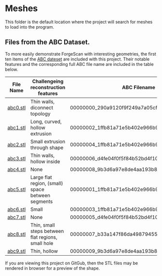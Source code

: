# Meshes

This folder is the default location where the project will search for meshes to load into the program. 

## Files from the ABC Dataset.

To more easily demonstrate ForgeScan with interesting geometries, the first ten items of the [ABC dateset](https://deep-geometry.github.io/abc-dataset/)
are included with this project. Their notable features and the corresponding full ABC file name are included
in the table below.

| File Name               | Challengeing reconstruction features               | ABC Filename                                      |
| ---                     | ---                                                | ---                                               |
| [abc0.stl](./abc0.stl)  | Thin walls, diconnect topology                     | 00000000_290a9120f9f249a7a05cfe9c_trimesh_000.stl |
| [abc1.stl](./abc1.stl)  | Long, curved, hollow extrusion                     | 00000002_1ffb81a71e5b402e966b9341_trimesh_001.stl |
| [abc2.stl](./abc2.stl)  | Small extrusion through shape                      | 00000004_1ffb81a71e5b402e966b9341_trimesh_003.stl |
| [abc3.stl](./abc3.stl)  | Thin walls, hollow inside                          | 00000006_d4fe04f0f5f84b52bd4f10e4_trimesh_001.stl |
| [abc4.stl](./abc4.stl)  | None                                               | 00000008_9b3d6a97e8de4aa193b81000_trimesh_000.stl |
| [abc5.stl](./abc5.stl)  | Large flat region, (small) space between segments  | 00000001_1ffb81a71e5b402e966b9341_trimesh_000.stl |
| [abc6.stl](./abc6.stl)  | Small                                              | 00000003_1ffb81a71e5b402e966b9341_trimesh_002.stl |
| [abc7.stl](./abc7.stl)  | None                                               | 00000005_d4fe04f0f5f84b52bd4f10e4_trimesh_000.stl |
| [abc8.stl](./abc8.stl)  | Thin, small steps between flat regions, small hole | 00000007_b33a147f86da49879455d286_trimesh_000.stl |
| [abc9.stl](./abc9.stl)  | Thin, hollow                                       | 00000009_9b3d6a97e8de4aa193b81000_trimesh_001.stl |

If you are viewing this project on GitGub, then the STL files may be rendered in browser for a preview
of the shape. 

